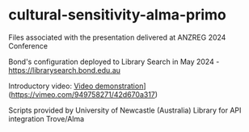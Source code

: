 # cultural-sensitivity-alma-primo
Files associated with the presentation delivered at ANZREG 2024 Conference

Bond's configuration deployed to Library Search in May 2024 - https://librarysearch.bond.edu.au

Introductory video: [Video demonstration](https://vimeo.com/949758271/42d670a317)]
(https://vimeo.com/949758271/42d670a317)

Scripts provided by University of Newcastle (Australia) Library for API integration Trove/Alma
